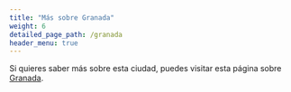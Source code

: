```yaml
---
title: "Más sobre Granada"
weight: 6
detailed_page_path: /granada
header_menu: true
---
```


Si quieres saber más sobre esta ciudad, puedes visitar esta página sobre [Granada](granada).


